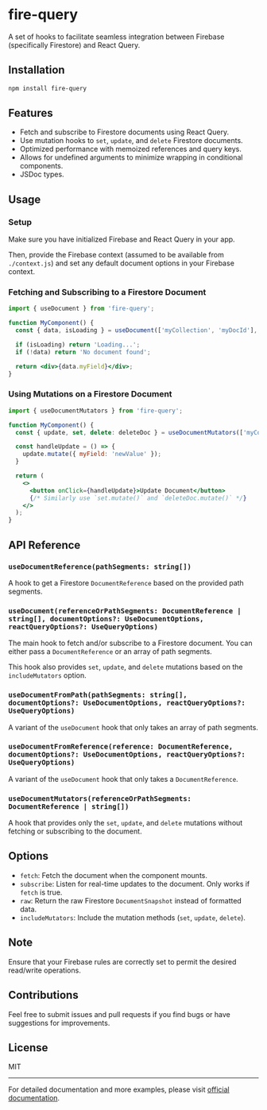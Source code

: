 # fire-query

A set of hooks to facilitate seamless integration between Firebase (specifically Firestore) and React Query. 

## Installation

```bash
npm install fire-query
```

## Features

- Fetch and subscribe to Firestore documents using React Query.
- Use mutation hooks to `set`, `update`, and `delete` Firestore documents.
- Optimized performance with memoized references and query keys.
- Allows for undefined arguments to minimize wrapping in conditional components.
- JSDoc types.

## Usage

### Setup

Make sure you have initialized Firebase and React Query in your app. 

Then, provide the Firebase context (assumed to be available from `./context.js`) and set any default document options in your Firebase context.

### Fetching and Subscribing to a Firestore Document

```jsx
import { useDocument } from 'fire-query';

function MyComponent() {
  const { data, isLoading } = useDocument(['myCollection', 'myDocId'], { fetch: true, subscribe: true });

  if (isLoading) return 'Loading...';
  if (!data) return 'No document found';

  return <div>{data.myField}</div>;
}
```

### Using Mutations on a Firestore Document

```jsx
import { useDocumentMutators } from 'fire-query';

function MyComponent() {
  const { update, set, delete: deleteDoc } = useDocumentMutators(['myCollection', 'myDocId']);

  const handleUpdate = () => {
    update.mutate({ myField: 'newValue' });
  }

  return (
    <>
      <button onClick={handleUpdate}>Update Document</button>
      {/* Similarly use `set.mutate()` and `deleteDoc.mutate()` */}
    </>
  );
}
```

## API Reference

### `useDocumentReference(pathSegments: string[])`

A hook to get a Firestore `DocumentReference` based on the provided path segments.

### `useDocument(referenceOrPathSegments: DocumentReference | string[], documentOptions?: UseDocumentOptions, reactQueryOptions?: UseQueryOptions)`

The main hook to fetch and/or subscribe to a Firestore document. You can either pass a `DocumentReference` or an array of path segments. 

This hook also provides `set`, `update`, and `delete` mutations based on the `includeMutators` option.

### `useDocumentFromPath(pathSegments: string[], documentOptions?: UseDocumentOptions, reactQueryOptions?: UseQueryOptions)`

A variant of the `useDocument` hook that only takes an array of path segments.

### `useDocumentFromReference(reference: DocumentReference, documentOptions?: UseDocumentOptions, reactQueryOptions?: UseQueryOptions)`

A variant of the `useDocument` hook that only takes a `DocumentReference`.

### `useDocumentMutators(referenceOrPathSegments: DocumentReference | string[])`

A hook that provides only the `set`, `update`, and `delete` mutations without fetching or subscribing to the document.

## Options

- `fetch`: Fetch the document when the component mounts.
- `subscribe`: Listen for real-time updates to the document. Only works if `fetch` is true.
- `raw`: Return the raw Firestore `DocumentSnapshot` instead of formatted data.
- `includeMutators`: Include the mutation methods (`set`, `update`, `delete`).

## Note

Ensure that your Firebase rules are correctly set to permit the desired read/write operations.

## Contributions

Feel free to submit issues and pull requests if you find bugs or have suggestions for improvements.

## License

MIT

---

For detailed documentation and more examples, please visit [official documentation](#).